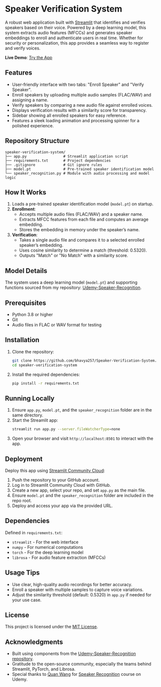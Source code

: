 # Speaker Verification System

A robust web application built with [Streamlit](https://streamlit.io/) that identifies and verifies speakers based on their voice. Powered by a deep learning model, this system extracts audio features (MFCCs) and generates speaker embeddings to enroll and authenticate users in real time. Whether for security or personalization, this app provides a seamless way to register and verify voices.

**Live Demo**: [Try the App](https://speaker-verification.streamlit.app/)

## Features
- User-friendly interface with two tabs: "Enroll Speaker" and "Verify Speaker".
- Enroll speakers by uploading multiple audio samples (FLAC/WAV) and assigning a name.
- Verify speakers by comparing a new audio file against enrolled voices.
- Displays verification results with a similarity score for transparency.
- Sidebar showing all enrolled speakers for easy reference.
- Features a sleek loading animation and processing spinner for a polished experience.

## Repository Structure
```
speaker-verification-system/
├── app.py                 # Streamlit application script
├── requirements.txt       # Project dependencies
├── .gitignore             # Git ignore rules
├── model.pt               # Pre-trained speaker identification model
└── speaker_recognition.py # Module with audio processing and model logic
```

## How It Works
1. Loads a pre-trained speaker identification model (`model.pt`) on startup.
2. **Enrollment**:
   - Accepts multiple audio files (FLAC/WAV) and a speaker name.
   - Extracts MFCC features from each file and computes an average embedding.
   - Stores the embedding in memory under the speaker’s name.
3. **Verification**:
   - Takes a single audio file and compares it to a selected enrolled speaker’s embedding.
   - Uses cosine similarity to determine a match (threshold: 0.5320).
   - Outputs "Match" or "No Match" with a similarity score.

## Model Details
The system uses a deep learning model (`model.pt`) and supporting functions sourced from my repository: [Udemy-Speaker-Recognition](https://github.com/bhavya257/Udemy-Speaker-Recognition/blob/main/speaker_recognition.py).

## Prerequisites
- Python 3.8 or higher
- Git
- Audio files in FLAC or WAV format for testing

## Installation
1. Clone the repository:
   ```bash
   git clone https://github.com/bhavya257/Speaker-Verification-System.git
   cd speaker-verification-system
   ```
2. Install the required dependencies:
   ```bash
   pip install -r requirements.txt
   ```

## Running Locally
1. Ensure `app.py`, `model.pt`, and the `speaker_recognition` folder are in the same directory.
2. Start the Streamlit app:
   ```bash
   streamlit run app.py --server.fileWatcherType=none
   ```
3. Open your browser and visit `http://localhost:8501` to interact with the app.

## Deployment
Deploy this app using [Streamlit Community Cloud](https://streamlit.io/cloud):
1. Push the repository to your GitHub account.
2. Log in to Streamlit Community Cloud with GitHub.
3. Create a new app, select your repo, and set `app.py` as the main file.
4. Ensure `model.pt` and the `speaker_recognition` folder are included in the repo root.
5. Deploy and access your app via the provided URL.

## Dependencies
Defined in `requirements.txt`:
- `streamlit` - For the web interface
- `numpy` - For numerical computations
- `torch` - For the deep learning model
- `librosa` - For audio feature extraction (MFCCs)

## Usage Tips
- Use clear, high-quality audio recordings for better accuracy.
- Enroll a speaker with multiple samples to capture voice variations.
- Adjust the similarity threshold (default: 0.5320) in `app.py` if needed for your use case.

## License
This project is licensed under the [MIT License](LICENSE.txt).

## Acknowledgments
- Built using components from the [Udemy-Speaker-Recognition repository](https://github.com/bhavya257/Udemy-Speaker-Recognition).
- Gratitude to the open-source community, especially the teams behind Streamlit, PyTorch, and Librosa.
- Special thanks to [Quan Wang](https://www.linkedin.com/in/wangquan/) for [Speaker Recognition](https://www.udemy.com/course/speaker-recognition/) course on Udemy.